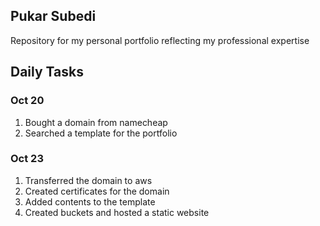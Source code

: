 ## Pukar Subedi

Repository for my personal portfolio reflecting my professional expertise

## Daily Tasks

### Oct 20

1. Bought a domain from namecheap
2. Searched a template for the portfolio

### Oct 23

1. Transferred the domain to aws
2. Created certificates for the domain
3. Added contents to the template
4. Created buckets and hosted a static website
